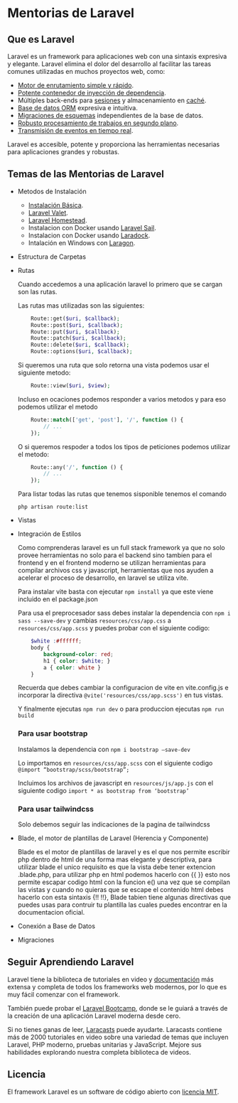 # Mentorias de Laravel

## Que es Laravel

Laravel es un framework para aplicaciones web con una sintaxis expresiva y elegante. Laravel elimina el dolor  del desarrollo al facilitar las tareas comunes utilizadas en muchos proyectos web, como:

- [Motor de enrutamiento simple y rápido](https://laravel.com/docs/routing).
- [Potente contenedor de inyección de dependencia](https://laravel.com/docs/container).
- Múltiples back-ends para [sesiones](https://laravel.com/docs/session) y almacenamiento en [caché](https://laravel.com/docs/cache).
- [Base de datos ORM](https://laravel.com/docs/eloquent) expresiva e intuitiva.
- [Migraciones de esquemas](https://laravel.com/docs/migrations) independientes de la base de datos.
- [Robusto procesamiento de trabajos en segundo plano](https://laravel.com/docs/queues).
- [Transmisión de eventos en tiempo real](https://laravel.com/docs/broadcasting).

Laravel es accesible, potente y proporciona las herramientas necesarias para aplicaciones grandes y robustas.

## Temas de las Mentorias de Laravel

- Metodos de Instalación
    - [Instalación Básica](https://laravel.com/docs/10.x/installation).
    - [Laravel Valet](https://laravel.com/docs/10.x/valet).
    - [Laravel Homestead](https://laravel.com/docs/10.x/homestead).
    - Instalacion con Docker usando [Laravel Sail](https://laravel.com/docs/10.x/installation#laravel-and-docker).
    - Instalacion con Docker usando [Laradock](https://laradock.io/getting-started/).
    - Intalación en Windows con [Laragon](https://laragon.org/download/index.html).
- Estructura de Carpetas
- Rutas

    Cuando accedemos a una aplicación laravel lo primero que se cargan son las rutas.
    
    Las rutas mas utilizadas son las siguientes:
    ```php
        Route::get($uri, $callback);
        Route::post($uri, $callback);
        Route::put($uri, $callback);
        Route::patch($uri, $callback);
        Route::delete($uri, $callback);
        Route::options($uri, $callback);
    ```
    Si queremos una ruta que solo retorna una vista podemos usar el siguiente metodo:
    ```php 
        Route::view($uri, $view); 
    ```

    Incluso en ocaciones podemos responder a varios metodos y para eso podemos utilizar el metodo
    ```php 
        Route::match(['get', 'post'], '/', function () {
            // ...
        });
    ```

    O si queremos respoder a todos los tipos de peticiones podemos utilizar el metodo:
    ```php 
        Route::any('/', function () {
            // ...
        });
    ```
    Para listar todas las rutas que tenemos sisponible tenemos el comando

    ` php artisan route:list `

- Vistas
- Integración de Estilos

    Como comprenderas laravel es un full stack framework ya que no solo provee herramientas no solo para el backend sino tambien para el frontend y en el frontend moderno se utilizan herramientas para compilar archivos css y javascript, herramientas que nos ayuden a acelerar el proceso de desarrollo, en laravel se utiliza vite.

    Para instalar vite basta con ejecutar ` npm install ` ya que este viene incluido en el package.json

    Para usa el preprocesador sass debes instalar la dependencia con ` npm i sass --save-dev ` y cambias ` resources/css/app.css ` a ` resources/css/app.scss ` y puedes probar con el siguiente codigo:

    ```scss
        $white :#ffffff;
        body { 
            background-color: red; 
            h1 { color: $white; } 
            a { color: white }
        }
    ```

    Recuerda que debes cambiar la configuracion de vite en vite.config.js e incorporar la directiva ` @vite('resources/css/app.scss') ` en tus vistas.

    Y finalmente ejecutas ` npm run dev ` o para produccion ejecutas ` npm run build `

    ### Para usar bootstrap
    Instalamos la dependencia con `npm i bootstrap —save-dev`

    Lo importamos en `resources/css/app.scss` con el siguiente codigo `@import “bootstrap/scss/bootstrap”;`
    
    Incluimos los archivos de javascript en `resources/js/app.js` con el siguiente codigo `import * as bootstrap from ‘bootstrap’`

    ### Para usar tailwindcss 
    
    Solo debemos seguir las indicaciones de la pagina de tailwindcss

- Blade, el motor de plantillas de Laravel (Herencia y Componente)

    Blade es el motor de plantillas de laravel y es el que nos permite escribir php dentro de html de una forma mas elegante y descriptiva, para utilizar blade el unico requisito es que la vista debe tener extencion .blade.php, para utilizar php en html podemos hacerlo con {{ }} esto nos permite escapar codigo html con la funcion e() una vez que se compilan las vistas y cuando no quieras que se escape el contenido html debes hacerlo con esta sintaxis {!! !!}, Blade tabien tiene algunas directivas que puedes usas para contruir tu plantilla las cuales puedes encontrar en la documentacion oficial.
- Conexión a Base de Datos
- Migraciones


## Seguir Aprendiendo Laravel

Laravel tiene la biblioteca de tutoriales en video y [documentación](https://laravel.com/docs) más extensa y completa de todos los frameworks web modernos, por lo que es muy fácil comenzar con el framework.

También puede probar el [Laravel Bootcamp](https://bootcamp.laravel.com), donde se le guiará a través de la creación de una aplicación Laravel moderna desde cero.

Si no tienes ganas de leer, [Laracasts](https://laracasts.com) puede ayudarte. Laracasts contiene más de 2000 tutoriales en video sobre una variedad de temas que incluyen Laravel, PHP moderno, pruebas unitarias y JavaScript. Mejore sus habilidades explorando nuestra completa biblioteca de videos.

## Licencia

El framework Laravel es un software de código abierto con [licencia MIT](https://opensource.org/licenses/MIT).
